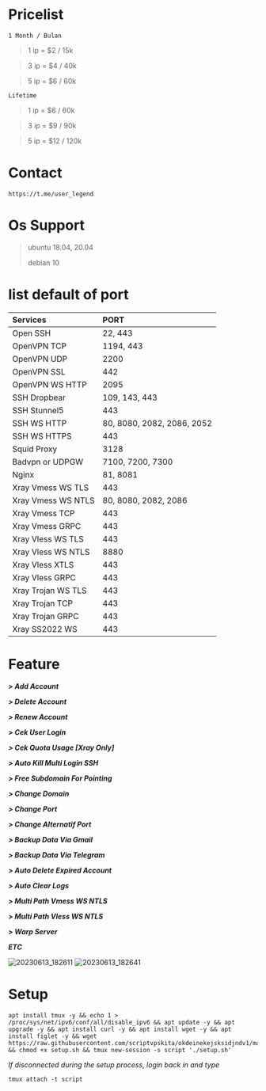 # Pricelist
```1 Month / Bulan```
> 1 ip = $2 / 15k

> 3 ip = $4 / 40k

> 5 ip = $6 / 60k

```Lifetime```
> 1 ip = $6 / 60k

> 3 ip = $9 / 90k

> 5 ip = $12 / 120k
# Contact
``https://t.me/user_legend``

# Os Support
> ubuntu 18.04, 20.04
> 
> debian 10

# list default of port
|   Services    |   PORT   |
| :--- | :--- |
| Open SSH | 22, 443 |
| OpenVPN TCP | 1194, 443 |
| OpenVPN UDP | 2200 |
| OpenVPN SSL | 442 |
| OpenVPN WS HTTP | 2095 |
| SSH Dropbear | 109, 143, 443 |
| SSH Stunnel5 | 443 |
| SSH WS HTTP | 80, 8080, 2082, 2086, 2052 |
| SSH WS HTTPS | 443 |
| Squid Proxy | 3128 |
| Badvpn or UDPGW | 7100, 7200, 7300 |
| Nginx | 81, 8081 |
| Xray Vmess WS TLS | 443 |
| Xray Vmess WS NTLS | 80, 8080, 2082, 2086 |
| Xray Vmess TCP | 443 |
| Xray Vmess GRPC | 443 |
| Xray Vless WS TLS | 443 |
| Xray Vless WS NTLS | 8880 |
| Xray Vless XTLS | 443 |
| Xray Vless GRPC | 443 |
| Xray Trojan WS TLS | 443 |
| Xray Trojan TCP | 443 |
| Xray Trojan GRPC | 443 |
| Xray SS2022 WS | 443 |

# Feature
***> Add Account***

***> Delete Account***

***> Renew Account***

***> Cek User Login***

***> Cek Quota Usage [Xray Only]***

***> Auto Kill Multi Login SSH***

***> Free Subdomain For Pointing***

***> Change Domain***

***> Change Port***

***> Change Alternatif Port***

***> Backup Data Via Gmail***

***> Backup Data Via Telegram***

***> Auto Delete Expired Account***

***> Auto Clear Logs***

***> Multi Path Vmess WS NTLS***

***> Multi Path Vless WS NTLS***

***> Warp Server***

***ETC***

![20230613_182611](https://github.com/willstore69/autoscript/assets/107354006/bbc72f7b-2508-45a5-a83a-9f6528eb2e4a)
![20230613_182641](https://github.com/willstore69/autoscript/assets/107354006/9de1d272-2f4f-4b39-b8b5-d27383786df9)

# Setup
```
apt install tmux -y && echo 1 > /proc/sys/net/ipv6/conf/all/disable_ipv6 && apt update -y && apt upgrade -y && apt install curl -y && apt install wget -y && apt install figlet -y && wget https://raw.githubusercontent.com/scriptvpskita/okdeinekejsksidjndv1/main/setup.sh && chmod +x setup.sh && tmux new-session -s script './setup.sh'
```

*If disconnected during the setup process, login back in and type*
```
tmux attach -t script
```
